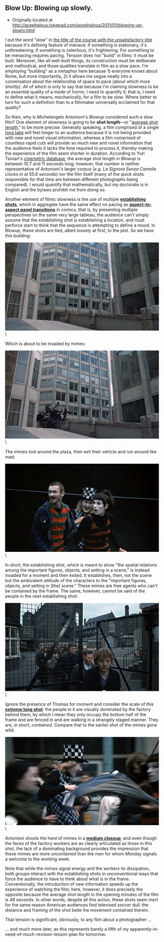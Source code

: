 ## Blow Up: Blowing up slowly.

 * Originally located at http://acephalous.typepad.com/acephalous/2011/01/blowing-up-slowly.html

I put the word "slow" in [the title of the course with the unsatisfactory title](http://acephalous.typepad.com/acephalous/2011/01/slow-horror-syllabus.html) because it's defining feature of menace: if something is stationary, it's unthreatening; if something is celeritous, it's frightening.  For something to be menacing requires pacing.  Tension does not "build" in films: it must be built.  Moreover, like all well-built things, its construction must be deliberate and methodical, and those qualities translate in film as a slow pace.  I'm employing "building" as a metaphor here because 1) everyone knows about Rome, but more importantly, 2) it allows me segue neatly into a conversation about the relationship of space to pace (about which more shortly).  All of which is only to say that because I'm claiming slowness to be an essential quality of a mode of horror, I need to quantify it; that is, I need to define what it means, mechanically, for a film to be slow.  Where better to turn for such a definition than to a filmmaker universally acclaimed for that quality?

So then, why is Michelangelo Antonioni's *Blowup* considered such a slow film?
One element of slowness is going to be **shot length**—or "[average shot length](http://en.wikipedia.org/wiki/Average_shot_length#Duration)," to be more precise.  Generally speaking, a film comprised of a single [long take](http://en.wikipedia.org/wiki/Long_take) will feel longer to an audience because it is not being provided with new and novel visual information, whereas a film comprised of countless rapid cuts will provide so much new and novel information that the audience feels it lacks the time required to process it, thereby making the experience of the film seem shorter in duration.  According to Yuri Tsivian's [cinemetric database](http://www.cinemetrics.lv/database.php?sort=asl), the average shot length in *Blowup* is between 10.7 and 11 seconds long; however, that number is neither representative of Antonioni's larger corpus (*e.g. La Signora Senza Camelie* clocks in at 55.6 seconds) nor the film itself (many of the quick shots responsible for that time are between different photographs being compared).  I would quantify that mathematically, but my doctorate is in English and the bylaws prohibit me from doing so.

Another element of filmic slowness is the use of multiple **[establishing shots](http://classes.yale.edu/film-analysis/htmfiles/editing.htm#51530)**, which in aggregate have the same effect on pacing as **[aspect-to-aspect panel transitions](http://acephalous.typepad.com/.a/6a00d8341c2df453ef013487c57069970c-500wi)** in comics; that is, by presenting multiple perspectives on the same very large tableau, the audience can't simply assume that the establishing shot is establishing a location, and must perforce start to think that the sequence is attempting to define a mood.  In *Blowup*, these shots are tied, albeit loosely at first, to the plot.  So we have this building:

![6a00d8341c2df453ef0147e14fd06e970b](images/film/blow-up-1/6a00d8341c2df453ef0147e14fd06e970b.jpg)\

Which is about to be invaded by mimes:

![6a00d8341c2df453ef0147e14fd1d7970b](images/film/blow-up-1/6a00d8341c2df453ef0147e14fd1d7970b.jpg)\

The mimes tool around the plaza, then exit their vehicle and run around like mad:

![6a00d8341c2df453ef0148c75966e9970c](images/film/blow-up-1/6a00d8341c2df453ef0148c75966e9970c.jpg)\

In short, the establishing shot, which is meant to show "the spatial relations among the important figures, objects, and setting in a scene," is instead invaded for a moment and then exited.  It establishes, then, not the scene but the ambivalent *attitude* of the characters to the "important figures, objects, and setting in [the] scene."  These mimes are free agents who can't be contained by the frame.  The same, however, cannot be said of the people in the next establishing shot:

![6a00d8341c2df453ef0148c7596c07970c](images/film/blow-up-1/6a00d8341c2df453ef0148c7596c07970c.jpg)\

Ignore the presence of Thomas for moment and consider the scale of this **[extreme long shot](http://classes.yale.edu/film-analysis/htmfiles/cinematography.htm#48035)**: the people in it are visually dominated by the factory behind them, by which I mean they only occupy the bottom half of the frame and are fenced in and are walking in a strangely staged manner.  They are, in short, *contained*. Compare that to the earlier shot of the mimes gone wild:

![6a00d8341c2df453ef0147e14fdc55970b](images/film/blow-up-1/6a00d8341c2df453ef0147e14fdc55970b.jpg)\

Antonioni shoots the herd of mimes in a **[medium closeup](http://classes.yale.edu/film-analysis/htmfiles/cinematography.htm#48047)**, and even though the faces of the factory workers are as clearly articulated as those in this shot, the lack of a dominating background provides the impression that these mimes are more uncontained than the men for whom Monday signals a welcome to the working week.

Note that while the mimes signal energy and the workers its dissipation, both groups interact with the establishing shots in unconventional ways that force the audience to have to think about what is in the frame.  Conventionally, the introduction of new information speeds up the experience of watching the film; here, however, it does precisely the opposite because the average shot length in the opening minutes of the film is 48 seconds.  In other words, despite all this action, these shots seem inert for the same reason American audiences find televised soccer dull: the distance and framing of the shot belie the movement contained therein.  

That tension is significant, obviously, to any film about a photographer ...

... and much more later, as this represents barely a fifth of my apparently-in-need-of-much-revision-lesson-plan for tomorrow.
